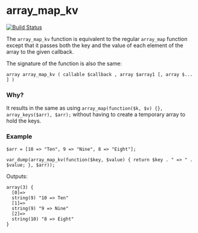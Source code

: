 # array_map_kv
[![Build Status](https://travis-ci.org/pmmaga/php-array_map_kv.svg?branch=master)](https://travis-ci.org/pmmaga/php-array_map_kv)

The `array_map_kv` function is equivalent to the regular `array_map` function except that it passes both the key and the value of each element of the array to the given callback.

The signature of the function is also the same:
```
array array_map_kv ( callable $callback , array $array1 [, array $... ] )
```
### Why?

It results in the same as using `array_map(function($k, $v) {}, array_keys($arr), $arr);` without having to create a temporary array to hold the keys.

### Example

```
$arr = [10 => "Ten", 9 => "Nine", 8 => "Eight"];

var_dump(array_map_kv(function($key, $value) { return $key . " => " . $value; }, $arr));
```
Outputs:
```
array(3) {
  [0]=>
  string(9) "10 => Ten"
  [1]=>
  string(9) "9 => Nine"
  [2]=>
  string(10) "8 => Eight"
}
```
